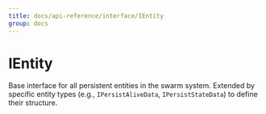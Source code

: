 ```yaml
---
title: docs/api-reference/interface/IEntity
group: docs
---
```


# IEntity

Base interface for all persistent entities in the swarm system.
Extended by specific entity types (e.g., `IPersistAliveData`, `IPersistStateData`) to define their structure.
